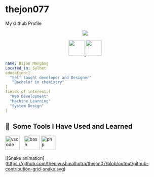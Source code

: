 # thejon077
My Github Profile
<p align="center">
  <img src="https://capsule-render.vercel.app/api?text=Hey Everyone!🕹️&animation=fadeIn&type=waving&color=gradient&height=100"/>
</p>
<div style=" text-align:center">
  <a href="https://www.instagram.com/the_jon07/">
  <img height="50" src="https://user-images.githubusercontent.com/46517096/166974368-9798f39f-1f46-499c-b14e-81f0a3f83a06.png"/>
</a>
  <a href="https://www.instagram.com/the_jon07/">
  <img height="50" src="https://download.logo.wine/logo/LinkedIn/LinkedIn-Logo.wine.png"/>
</a>
</div>


```yaml
name: Bijon Mangang
Located_in: Sylhet
education:[
  "Self taught developer and Designer"
   "Bachelor in chemistry"
]
fields of interest:[
  "Web Development"
  "Machine Learning"
  "System Design"
]
```
<h2> 🚀 &nbsp;Some Tools I Have Used and Learned</h2>
<p align="left" >
<img src="https://cdn.jsdelivr.net/gh/devicons/devicon/icons/vscode/vscode-original.svg" alt="vscode" width="45" height="45"/>
<img style="margin-left:10px" src="https://res.cloudinary.com/practicaldev/image/fetch/s--qo_Wp38Z--/c_limit%2Cf_auto%2Cfl_progressive%2Cq_auto%2Cw_880/https://dev-to-uploads.s3.amazonaws.com/i/e0nl7ziy1la7bpwj7rsp.png" alt="bash" width="50" height="45"/>
<img src="https://w7.pngwing.com/pngs/87/586/png-transparent-next-js-hd-logo.png" alt="php" width="45" height="45"/>
</p>

![Snake animation]
(https://github.com/thepiyushmalhotra/thejon07/blob/output/github-contribution-grid-snake.svg)
